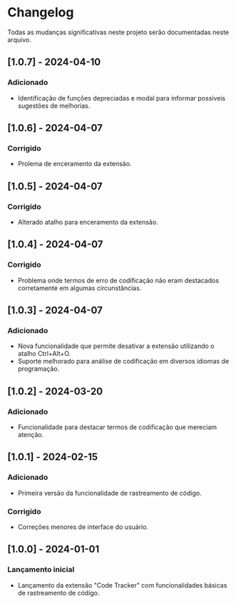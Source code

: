 # Changelog

Todas as mudanças significativas neste projeto serão documentadas neste arquivo.
## [1.0.7] - 2024-04-10

### Adicionado
- Identificação de funções depreciadas e modal para informar possíveis sugestões de melhorias.

## [1.0.6] - 2024-04-07

### Corrigido
- Prolema de enceramento da extensão.

## [1.0.5] - 2024-04-07

### Corrigido
- Alterado atalho para enceramento da extensão.

## [1.0.4] - 2024-04-07

### Corrigido
- Problema onde termos de erro de codificação não eram destacados corretamente em algumas circunstâncias.

## [1.0.3] - 2024-04-07

### Adicionado
- Nova funcionalidade que permite desativar a extensão utilizando o atalho Ctrl+Alt+O.
- Suporte melhorado para análise de codificação em diversos idiomas de programação.

## [1.0.2] - 2024-03-20

### Adicionado
- Funcionalidade para destacar termos de codificação que mereciam atenção.

## [1.0.1] - 2024-02-15

### Adicionado
- Primeira versão da funcionalidade de rastreamento de código.

### Corrigido
- Correções menores de interface do usuário.

## [1.0.0] - 2024-01-01

### Lançamento inicial
- Lançamento da extensão "Code Tracker" com funcionalidades básicas de rastreamento de código.
